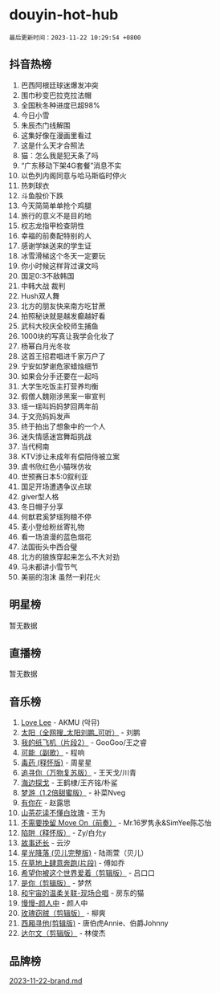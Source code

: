 # douyin-hot-hub

`最后更新时间：2023-11-22 10:29:54 +0800`

## 抖音热榜

1. 巴西阿根廷球迷爆发冲突
1. 围巾秒变巴拉克拉法帽
1. 全国秋冬种进度已超98%
1. 今日小雪
1. 朱辰杰门线解围
1. 这集好像在漫画里看过
1. 这是什么天才合照法
1. 猫：怎么我是犯天条了吗
1. “广东移动下架4G套餐”消息不实
1. 以色列内阁同意与哈马斯临时停火
1. 热刺球衣
1. 斗鱼股价下跌
1. 今天简简单单抢个鸡腿
1. 旅行的意义不是目的地
1. 权志龙指甲检查阴性
1. 幸福的前奏配特别的人
1. 感谢学妹送来的学生证
1. 冰雪滑梯这个冬天一定要玩
1. 你小时候这样背过课文吗
1. 国足0:3不敌韩国
1. 中韩大战 裁判
1. Hush双人舞
1. 北方的朋友快来南方吃甘蔗
1. 拍照秘诀就是越发癫越好看
1. 武科大校庆全校师生捕鱼
1. 1000块的写真让我学会化妆了
1. 杨幂白月光冬妆
1. 这首王招君唱进千家万户了
1. 宁安如梦谢危家蜡烛细节
1. 如果会分手还要在一起吗
1. 大学生吃饭主打营养均衡
1. 假僧人魏刚涉黑案一审宣判
1. 瑶一瑶叫妈妈梦回两年前
1. 于文亮妈妈发声
1. 终于拍出了想象中的一个人
1. 迷失情感迷宫舞蹈挑战
1. 当代柯南
1. KTV涉让未成年有偿陪侍被立案
1. 虞书欣红色小猫咪仿妆
1. 世预赛日本5:0叙利亚
1. 国足开场遭遇争议点球
1. giver型人格
1. 冬日帽子分享
1. 何猷君奚梦瑶狗粮不停
1. 麦小登给粉丝寄礼物
1. 看一场浪漫的蓝色烟花
1. 法国街头中西合璧
1. 北方的狼族穿起来怎么不大对劲
1. 马未都讲小雪节气
1. 美丽的泡沫 虽然一刹花火

## 明星榜

暂无数据

## 直播榜

暂无数据

## 音乐榜

1. [Love Lee](https://sf3-cdn-tos.douyinstatic.com/obj/tos-cn-ve-2774/o05GbkJGbCBTdDnMtB0fwOYgkeZp23vrWQDQBS) - AKMU (악뮤)
1. [太阳（全网搜_太阳刘鹏_可听）](https://sf6-cdn-tos.douyinstatic.com/obj/tos-cn-ve-2774/ogWbyIQnlBFImVbeDocRdCIYtBHlbJXgfZMvgz) - 刘鹏
1. [我的纸飞机（片段2）](https://sf3-cdn-tos.douyinstatic.com/obj/tos-cn-ve-2774/oM2ZrKcg2CD5AeRB2gkeXOFB1IxAGJdZPazYHf) - GooGoo/王之睿
1. [可能（副歌）](https://sf3-cdn-tos.douyinstatic.com/obj/tos-cn-ve-2774/cde1731888894259b333569393c2fb51) - 程响
1. [毒药 (释怀版)](https://sf3-cdn-tos.douyinstatic.com/obj/tos-cn-ve-2774/oYILMEAzspdZBIzy4frJNB8ZHPHWAhiwowd4Ad) - 周星星
1. [追寻你（万物复苏版）](https://sf6-cdn-tos.douyinstatic.com/obj/tos-cn-ve-2774/oYeAZJsbjIDit9APmBg8u6uDUQnHmoCf3gbo74) - 王天戈/川青
1. [海边探戈](https://sf6-cdn-tos.douyinstatic.com/obj/tos-cn-ve-2774/os9gE0VQCGqt6VQkZDyBBYvfSDY0QFe3vVmubn) - 王鹤棣/王齐铭/朴鲨
1. [梦游（1.2倍甜蜜版）](https://sf3-cdn-tos.douyinstatic.com/obj/tos-cn-ve-2774/o4gyAUm8hwufoEABmwVIiQtHsFuGzAEEWtNMzo) - 补菜Nveg
1. [有你在](https://sf3-cdn-tos.douyinstatic.com/obj/tos-cn-ve-2774/o8zImmNsI8B0yfAW5FKAB1oBhkMAlIrwsZEi1V) - 赵露思
1. [山茶花读不懂白玫瑰](https://sf6-cdn-tos.douyinstatic.com/obj/tos-cn-ve-2774/osfn8B7DktrRHEPJgPCfDbw7QDQEkwC16BxZg9) - 王为
1. [不需要挽留 Move On（前奏）](https://sf3-cdn-tos.douyinstatic.com/obj/tos-cn-ve-2774/ooCBhgCCkF4nExzQL9WZSUbitfA8IsDkgQIYhe) - Mr.16罗隽永&SimYee陈芯怡
1. [陷阱（释怀版）](https://sf3-cdn-tos.douyinstatic.com/obj/tos-cn-ve-2774/oE8C21LeZrzKLDFfQYgMzx4GAIHageG5IzayY7) - Zy/白允y
1. [故事还长](https://sf6-cdn-tos.douyinstatic.com/obj/tos-cn-ve-2774/30a26758c8594f0ab81ac675c33ee2c5) - 云汐
1. [星光降落 (贝儿完整版)](https://sf6-cdn-tos.douyinstatic.com/obj/tos-cn-ve-2774/okwB9hAwyAtsFFkFBzAX1hOOfQuIoMNs0W2Mwr) - 陆雨萱（贝儿）
1. [在草地上肆意奔跑(片段)](https://sf6-cdn-tos.douyinstatic.com/obj/tos-cn-ve-2774/8831d494742f45dabdfa8adb8b817259) - 傅如乔
1. [希望你被这个世界爱着（剪辑版）](https://sf6-cdn-tos.douyinstatic.com/obj/tos-cn-ve-2774/oo4H3BfEygN7l7bQaMBOZHCQ1eI4FqtED5skQ2) - 吕口口
1. [是你（剪辑版）](https://sf3-cdn-tos.douyinstatic.com/obj/tos-cn-ve-2774/46019dae783c4c969944217fe1cfafc4) - 梦然
1. [和宇宙的温柔关联-现场合唱](https://sf6-cdn-tos.douyinstatic.com/obj/tos-cn-ve-2774/o0hONGDYQBgk0e5bqDeQOonVmncA6tC2nBwZLT) - 房东的猫
1. [慢慢-颜人中](https://sf6-cdn-tos.douyinstatic.com/obj/tos-cn-ve-2774/ocjHNfBXdBxQNC8ZGAeoLMFTUgtBg8bkExunDC) - 颜人中
1. [玫瑰窃贼（剪辑版）](https://sf6-cdn-tos.douyinstatic.com/obj/tos-cn-ve-2774/oMqAsB3ixIhSWqAJOAwf3a0hU2zKJLBolQtFlI) - 柳爽
1. [西厢寻他(剪辑版)](https://sf3-cdn-tos.douyinstatic.com/obj/tos-cn-ve-2774/oUsAVfAQKlRNxEv5qxvIB8o5qmIWUcXbzJKJhw) - 唐伯虎Annie、伯爵Johnny
1. [达尔文（剪辑版）](https://sf3-cdn-tos.douyinstatic.com/obj/tos-cn-ve-2774/oQuPQQmEgnCeZsgKQ78VBZjNVtegzBGpoSbQPD) - 林俊杰

## 品牌榜

[2023-11-22-brand.md](2023-11-22-brand.md)

